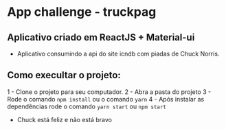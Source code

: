 # App challenge - truckpag

## Aplicativo criado em ReactJS + Material-ui

 - Aplicativo consumindo a api do site icndb com piadas de Chuck Norris.

## Como execultar o projeto: 

 1 - Clone o projeto para seu computador.
 2 - Abra a pasta do projeto 
 3 - Rode o comando `npm install` ou o comando `yarn`
 4 - Após instalar as dependências rode o comando `yarn start` ou `npm start`

 
 
 
 - Chuck está feliz e não está bravo

